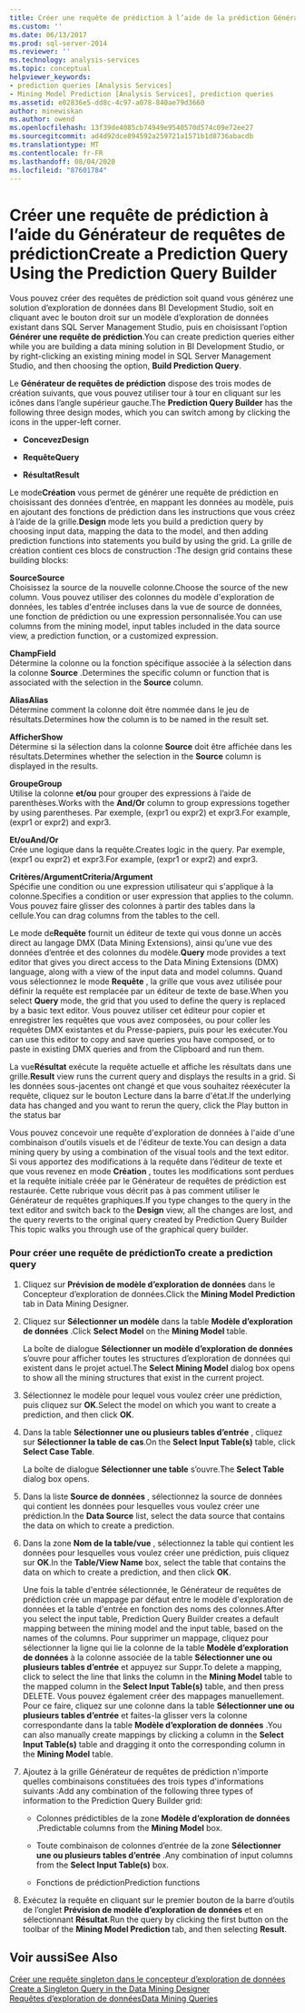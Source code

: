 ```yaml
---
title: Créer une requête de prédiction à l’aide de la prédiction Générateur de requêtes | Microsoft Docs
ms.custom: ''
ms.date: 06/13/2017
ms.prod: sql-server-2014
ms.reviewer: ''
ms.technology: analysis-services
ms.topic: conceptual
helpviewer_keywords:
- prediction queries [Analysis Services]
- Mining Model Prediction [Analysis Services], prediction queries
ms.assetid: e02836e5-dd8c-4c97-a078-840ae79d3660
author: minewiskan
ms.author: owend
ms.openlocfilehash: 13f39de4085cb74949e9540570d574c09e72ee27
ms.sourcegitcommit: ad4d92dce894592a259721a1571b1d8736abacdb
ms.translationtype: MT
ms.contentlocale: fr-FR
ms.lasthandoff: 08/04/2020
ms.locfileid: "87601784"
---
```

# <a name="create-a-prediction-query-using-the-prediction-query-builder"></a><span data-ttu-id="9d144-102">Créer une requête de prédiction à l’aide du Générateur de requêtes de prédiction</span><span class="sxs-lookup"><span data-stu-id="9d144-102">Create a Prediction Query Using the Prediction Query Builder</span></span>
  <span data-ttu-id="9d144-103">Vous pouvez créer des requêtes de prédiction soit quand vous générez une solution d’exploration de données dans BI Development Studio, soit en cliquant avec le bouton droit sur un modèle d’exploration de données existant dans SQL Server Management Studio, puis en choisissant l’option **Générer une requête de prédiction**.</span><span class="sxs-lookup"><span data-stu-id="9d144-103">You can create prediction queries either while you are building a data mining solution in BI Development Studio, or by right-clicking an existing mining model in SQL Server Management Studio, and then choosing the option, **Build Prediction Query**.</span></span>  
  
 <span data-ttu-id="9d144-104">Le **Générateur de requêtes de prédiction** dispose des trois modes de création suivants, que vous pouvez utiliser tour à tour en cliquant sur les icônes dans l’angle supérieur gauche.</span><span class="sxs-lookup"><span data-stu-id="9d144-104">The **Prediction Query Builder** has the following three design modes, which you can switch among by clicking the icons in the upper-left corner.</span></span>  
  
-   <span data-ttu-id="9d144-105">**Concevez**</span><span class="sxs-lookup"><span data-stu-id="9d144-105">**Design**</span></span>  
  
-   <span data-ttu-id="9d144-106">**Requête**</span><span class="sxs-lookup"><span data-stu-id="9d144-106">**Query**</span></span>  
  
-   <span data-ttu-id="9d144-107">**Résultat**</span><span class="sxs-lookup"><span data-stu-id="9d144-107">**Result**</span></span>  
  
 <span data-ttu-id="9d144-108">Le mode**Création** vous permet de générer une requête de prédiction en choisissant des données d’entrée, en mappant les données au modèle, puis en ajoutant des fonctions de prédiction dans les instructions que vous créez à l’aide de la grille.</span><span class="sxs-lookup"><span data-stu-id="9d144-108">**Design** mode lets you build a prediction query by choosing input data, mapping the data to the model, and then adding prediction functions into statements you build by using the grid.</span></span> <span data-ttu-id="9d144-109">La grille de création contient ces blocs de construction :</span><span class="sxs-lookup"><span data-stu-id="9d144-109">The design grid contains these building blocks:</span></span>  
  
 <span data-ttu-id="9d144-110">**Source**</span><span class="sxs-lookup"><span data-stu-id="9d144-110">**Source**</span></span>  
 <span data-ttu-id="9d144-111">Choisissez la source de la nouvelle colonne.</span><span class="sxs-lookup"><span data-stu-id="9d144-111">Choose the source of the new column.</span></span> <span data-ttu-id="9d144-112">Vous pouvez utiliser des colonnes du modèle d'exploration de données, les tables d'entrée incluses dans la vue de source de données, une fonction de prédiction ou une expression personnalisée.</span><span class="sxs-lookup"><span data-stu-id="9d144-112">You can use columns from the mining model, input tables included in the data source view, a prediction function, or a customized expression.</span></span>  
  
 <span data-ttu-id="9d144-113">**Champ**</span><span class="sxs-lookup"><span data-stu-id="9d144-113">**Field**</span></span>  
 <span data-ttu-id="9d144-114">Détermine la colonne ou la fonction spécifique associée à la sélection dans la colonne **Source** .</span><span class="sxs-lookup"><span data-stu-id="9d144-114">Determines the specific column or function that is associated with the selection in the **Source** column.</span></span>  
  
 <span data-ttu-id="9d144-115">**Alias**</span><span class="sxs-lookup"><span data-stu-id="9d144-115">**Alias**</span></span>  
 <span data-ttu-id="9d144-116">Détermine comment la colonne doit être nommée dans le jeu de résultats.</span><span class="sxs-lookup"><span data-stu-id="9d144-116">Determines how the column is to be named in the result set.</span></span>  
  
 <span data-ttu-id="9d144-117">**Afficher**</span><span class="sxs-lookup"><span data-stu-id="9d144-117">**Show**</span></span>  
 <span data-ttu-id="9d144-118">Détermine si la sélection dans la colonne **Source** doit être affichée dans les résultats.</span><span class="sxs-lookup"><span data-stu-id="9d144-118">Determines whether the selection in the **Source** column is displayed in the results.</span></span>  
  
 <span data-ttu-id="9d144-119">**Groupe**</span><span class="sxs-lookup"><span data-stu-id="9d144-119">**Group**</span></span>  
 <span data-ttu-id="9d144-120">Utilise la colonne **et/ou** pour grouper des expressions à l’aide de parenthèses.</span><span class="sxs-lookup"><span data-stu-id="9d144-120">Works with the **And/Or** column to group expressions together by using parentheses.</span></span> <span data-ttu-id="9d144-121">Par exemple, (expr1 ou expr2) et expr3.</span><span class="sxs-lookup"><span data-stu-id="9d144-121">For example, (expr1 or expr2) and expr3.</span></span>  
  
 <span data-ttu-id="9d144-122">**Et/ou**</span><span class="sxs-lookup"><span data-stu-id="9d144-122">**And/Or**</span></span>  
 <span data-ttu-id="9d144-123">Crée une logique dans la requête.</span><span class="sxs-lookup"><span data-stu-id="9d144-123">Creates logic in the query.</span></span> <span data-ttu-id="9d144-124">Par exemple, (expr1 ou expr2) et expr3.</span><span class="sxs-lookup"><span data-stu-id="9d144-124">For example, (expr1 or expr2) and expr3.</span></span>  
  
 <span data-ttu-id="9d144-125">**Critères/Argument**</span><span class="sxs-lookup"><span data-stu-id="9d144-125">**Criteria/Argument**</span></span>  
 <span data-ttu-id="9d144-126">Spécifie une condition ou une expression utilisateur qui s'applique à la colonne.</span><span class="sxs-lookup"><span data-stu-id="9d144-126">Specifies a condition or user expression that applies to the column.</span></span> <span data-ttu-id="9d144-127">Vous pouvez faire glisser des colonnes à partir des tables dans la cellule.</span><span class="sxs-lookup"><span data-stu-id="9d144-127">You can drag columns from the tables to the cell.</span></span>  
  
 <span data-ttu-id="9d144-128">Le mode de**Requête** fournit un éditeur de texte qui vous donne un accès direct au langage DMX (Data Mining Extensions), ainsi qu’une vue des données d’entrée et des colonnes du modèle.</span><span class="sxs-lookup"><span data-stu-id="9d144-128">**Query** mode provides a text editor that gives you direct access to the Data Mining Extensions (DMX) language, along with a view of the input data and model columns.</span></span> <span data-ttu-id="9d144-129">Quand vous sélectionnez le mode **Requête** , la grille que vous avez utilisée pour définir la requête est remplacée par un éditeur de texte de base.</span><span class="sxs-lookup"><span data-stu-id="9d144-129">When you select **Query** mode, the grid that you used to define the query is replaced by a basic text editor.</span></span> <span data-ttu-id="9d144-130">Vous pouvez utiliser cet éditeur pour copier et enregistrer les requêtes que vous avez composées, ou pour coller les requêtes DMX existantes et du Presse-papiers, puis pour les exécuter.</span><span class="sxs-lookup"><span data-stu-id="9d144-130">You can use this editor to copy and save queries you have composed, or to paste in existing DMX queries and from the Clipboard and run them.</span></span>  
  
 <span data-ttu-id="9d144-131">La vue**Résultat** exécute la requête actuelle et affiche les résultats dans une grille.</span><span class="sxs-lookup"><span data-stu-id="9d144-131">**Result** view runs the current query and displays the results in a grid.</span></span> <span data-ttu-id="9d144-132">Si les données sous-jacentes ont changé et que vous souhaitez réexécuter la requête, cliquez sur le bouton Lecture dans la barre d'état.</span><span class="sxs-lookup"><span data-stu-id="9d144-132">If the underlying data has changed and you want to rerun the query, click the Play button in the status bar</span></span>  
  
 <span data-ttu-id="9d144-133">Vous pouvez concevoir une requête d'exploration de données à l'aide d'une combinaison d'outils visuels et de l'éditeur de texte.</span><span class="sxs-lookup"><span data-stu-id="9d144-133">You can design a data mining query by using a combination of the visual tools and the text editor.</span></span> <span data-ttu-id="9d144-134">Si vous apportez des modifications à la requête dans l’éditeur de texte et que vous revenez en mode **Création** , toutes les modifications sont perdues et la requête initiale créée par le Générateur de requêtes de prédiction est restaurée. Cette rubrique vous décrit pas à pas comment utiliser le Générateur de requêtes graphiques.</span><span class="sxs-lookup"><span data-stu-id="9d144-134">If you type changes to the query in the text editor and switch back to the **Design** view, all the changes are lost, and the query reverts to the original query created by Prediction Query Builder This topic walks you through use of the graphical query builder.</span></span>  
  
### <a name="to-create-a-prediction-query"></a><span data-ttu-id="9d144-135">Pour créer une requête de prédiction</span><span class="sxs-lookup"><span data-stu-id="9d144-135">To create a prediction query</span></span>  
  
1.  <span data-ttu-id="9d144-136">Cliquez sur **Prévision de modèle d’exploration de données** dans le Concepteur d’exploration de données.</span><span class="sxs-lookup"><span data-stu-id="9d144-136">Click the **Mining Model Prediction** tab in Data Mining Designer.</span></span>  
  
2.  <span data-ttu-id="9d144-137">Cliquez sur **Sélectionner un modèle** dans la table **Modèle d’exploration de données** .</span><span class="sxs-lookup"><span data-stu-id="9d144-137">Click **Select Model** on the **Mining Model** table.</span></span>  
  
     <span data-ttu-id="9d144-138">La boîte de dialogue **Sélectionner un modèle d’exploration de données** s’ouvre pour afficher toutes les structures d’exploration de données qui existent dans le projet actuel.</span><span class="sxs-lookup"><span data-stu-id="9d144-138">The **Select Mining Model** dialog box opens to show all the mining structures that exist in the current project.</span></span>  
  
3.  <span data-ttu-id="9d144-139">Sélectionnez le modèle pour lequel vous voulez créer une prédiction, puis cliquez sur **OK**.</span><span class="sxs-lookup"><span data-stu-id="9d144-139">Select the model on which you want to create a prediction, and then click **OK**.</span></span>  
  
4.  <span data-ttu-id="9d144-140">Dans la table **Sélectionner une ou plusieurs tables d’entrée** , cliquez sur **Sélectionner la table de cas**.</span><span class="sxs-lookup"><span data-stu-id="9d144-140">On the **Select Input Table(s)** table, click **Select Case Table**.</span></span>  
  
     <span data-ttu-id="9d144-141">La boîte de dialogue **Sélectionner une table** s’ouvre.</span><span class="sxs-lookup"><span data-stu-id="9d144-141">The **Select Table** dialog box opens.</span></span>  
  
5.  <span data-ttu-id="9d144-142">Dans la liste **Source de données** , sélectionnez la source de données qui contient les données pour lesquelles vous voulez créer une prédiction.</span><span class="sxs-lookup"><span data-stu-id="9d144-142">In the **Data Source** list, select the data source that contains the data on which to create a prediction.</span></span>  
  
6.  <span data-ttu-id="9d144-143">Dans la zone **Nom de la table/vue** , sélectionnez la table qui contient les données pour lesquelles vous voulez créer une prédiction, puis cliquez sur **OK**.</span><span class="sxs-lookup"><span data-stu-id="9d144-143">In the **Table/View Name** box, select the table that contains the data on which to create a prediction, and then click **OK**.</span></span>  
  
     <span data-ttu-id="9d144-144">Une fois la table d'entrée sélectionnée, le Générateur de requêtes de prédiction crée un mappage par défaut entre le modèle d'exploration de données et la table d'entrée en fonction des noms des colonnes.</span><span class="sxs-lookup"><span data-stu-id="9d144-144">After you select the input table, Prediction Query Builder creates a default mapping between the mining model and the input table, based on the names of the columns.</span></span> <span data-ttu-id="9d144-145">Pour supprimer un mappage, cliquez pour sélectionner la ligne qui lie la colonne de la table **Modèle d’exploration de données** à la colonne associée de la table **Sélectionner une ou plusieurs tables d’entrée** et appuyez sur Suppr.</span><span class="sxs-lookup"><span data-stu-id="9d144-145">To delete a mapping, click to select the line that links the column in the **Mining Model** table to the mapped column in the **Select Input Table(s)** table, and then press DELETE.</span></span> <span data-ttu-id="9d144-146">Vous pouvez également créer des mappages manuellement. Pour ce faire, cliquez sur une colonne dans la table **Sélectionner une ou plusieurs tables d’entrée** et faites-la glisser vers la colonne correspondante dans la table **Modèle d’exploration de données** .</span><span class="sxs-lookup"><span data-stu-id="9d144-146">You can also manually create mappings by clicking a column in the **Select Input Table(s)** table and dragging it onto the corresponding column in the **Mining Model** table.</span></span>  
  
7.  <span data-ttu-id="9d144-147">Ajoutez à la grille Générateur de requêtes de prédiction n'importe quelles combinaisons constituées des trois types d'informations suivants :</span><span class="sxs-lookup"><span data-stu-id="9d144-147">Add any combination of the following three types of information to the Prediction Query Builder grid:</span></span>  
  
    -   <span data-ttu-id="9d144-148">Colonnes prédictibles de la zone **Modèle d’exploration de données** .</span><span class="sxs-lookup"><span data-stu-id="9d144-148">Predictable columns from the **Mining Model** box.</span></span>  
  
    -   <span data-ttu-id="9d144-149">Toute combinaison de colonnes d’entrée de la zone **Sélectionner une ou plusieurs tables d’entrée** .</span><span class="sxs-lookup"><span data-stu-id="9d144-149">Any combination of input columns from the **Select Input Table(s)** box.</span></span>  
  
    -   <span data-ttu-id="9d144-150">Fonctions de prédiction</span><span class="sxs-lookup"><span data-stu-id="9d144-150">Prediction functions</span></span>  
  
8.  <span data-ttu-id="9d144-151">Exécutez la requête en cliquant sur le premier bouton de la barre d’outils de l’onglet **Prévision de modèle d’exploration de données** et en sélectionnant **Résultat**.</span><span class="sxs-lookup"><span data-stu-id="9d144-151">Run the query by clicking the first button on the toolbar of the **Mining Model Prediction** tab, and then selecting **Result**.</span></span>  
  
## <a name="see-also"></a><span data-ttu-id="9d144-152">Voir aussi</span><span class="sxs-lookup"><span data-stu-id="9d144-152">See Also</span></span>  
 <span data-ttu-id="9d144-153">[Créer une requête singleton dans le concepteur d’exploration de données](create-a-singleton-query-in-the-data-mining-designer.md) </span><span class="sxs-lookup"><span data-stu-id="9d144-153">[Create a Singleton Query in the Data Mining Designer](create-a-singleton-query-in-the-data-mining-designer.md) </span></span>  
 [<span data-ttu-id="9d144-154">Requêtes d’exploration de données</span><span class="sxs-lookup"><span data-stu-id="9d144-154">Data Mining Queries</span></span>](data-mining-queries.md)  
  
  
